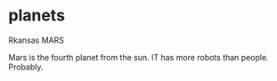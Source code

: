 # planets

Rkansas MARS

Mars is the fourth planet from the sun.
IT has more robots than people.
Probably.
